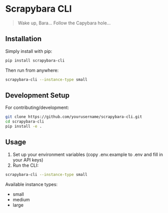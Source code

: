 # Scrapybara CLI

> Wake up, Bara... Follow the Capybara hole...

## Installation

Simply install with pip:

```bash
pip install scrapybara-cli
```

Then run from anywhere:

```bash
scrapybara-cli --instance-type small
```

## Development Setup

For contributing/development:

```bash
git clone https://github.com/yourusername/scrapybara-cli.git
cd scrapybara-cli
pip install -e .
```

## Usage

1. Set up your environment variables (copy .env.example to .env and fill in your API keys)
2. Run the CLI:

```bash
scrapybara-cli --instance-type small
```

Available instance types:

- small
- medium
- large
